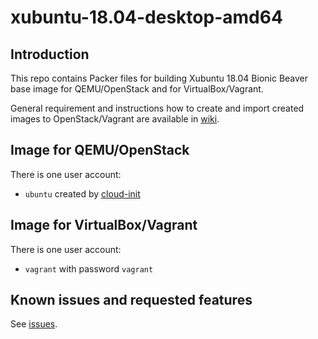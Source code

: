 # xubuntu-18.04-desktop-amd64

## Introduction

This repo contains Packer files for building Xubuntu 18.04 Bionic Beaver base image for QEMU/OpenStack and for VirtualBox/Vagrant.

General requirement and instructions how to create and import created images to OpenStack/Vagrant are available in [wiki](https://gitlab.ics.muni.cz/muni-kypo-images/muni-kypo-images-wiki/-/wikis/image-packer).

## Image for QEMU/OpenStack

There is one user account:

*  `ubuntu` created by [cloud-init](https://cloudinit.readthedocs.io/en/latest/)

## Image for VirtualBox/Vagrant

There is one user account:

*  `vagrant` with password `vagrant` 

## Known issues and requested features

See [issues](https://gitlab.ics.muni.cz/muni-kypo-images/xubuntu-18.04-desktop-amd64/-/issues).
